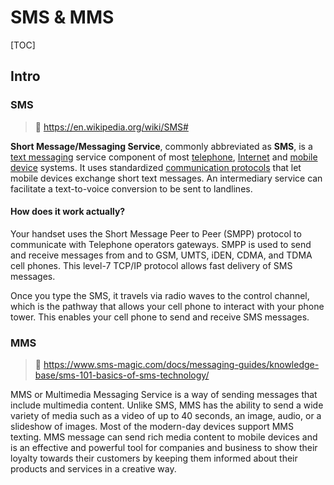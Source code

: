 # SMS & MMS

[TOC]



## Intro

### SMS

> 🔗 https://en.wikipedia.org/wiki/SMS#

**Short Message/Messaging Service**, commonly abbreviated as **SMS**, is a [text messaging](https://en.wikipedia.org/wiki/Text_messaging) service component of most [telephone](https://en.wikipedia.org/wiki/Telephone), [Internet](https://en.wikipedia.org/wiki/Internet) and [mobile device](https://en.wikipedia.org/wiki/Mobile_device) systems. It uses standardized [communication protocols](https://en.wikipedia.org/wiki/Communication_protocols) that let mobile devices exchange short text messages. An intermediary service can facilitate a text-to-voice conversion to be sent to landlines.

#### How does it work actually?

Your handset uses the Short Message Peer to Peer (SMPP) protocol to communicate with Telephone operators gateways. SMPP is used to send and receive messages from and to GSM, UMTS, iDEN, CDMA, and TDMA cell phones. This level-7 TCP/IP protocol allows fast delivery of SMS messages.

Once you type the SMS, it travels via radio waves to the control channel, which is the pathway that allows your cell phone to interact with your phone tower. This enables your cell phone to send and receive SMS messages.

### MMS

> 🔗 https://www.sms-magic.com/docs/messaging-guides/knowledge-base/sms-101-basics-of-sms-technology/

MMS or Multimedia Messaging Service is a way of sending messages that include multimedia content. Unlike SMS, MMS has the ability to send a wide variety of media such as a video of up to 40 seconds, an image, audio, or a slideshow of images. Most of the modern-day devices support MMS texting. MMS message can send rich media content to mobile devices and is an effective and powerful tool for companies and business to show their loyalty towards their customers by keeping them informed about their products and services in a creative way.
